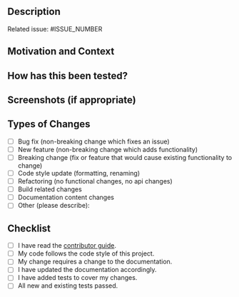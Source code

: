 <!-- These comments are hidden when you submit the pull request, so you do not need to remove them. -->

<!--- Provide a general summary of your changes in the Title above --->

## Description
<!--- Describe your changes in detail --->

<!--- This project only accepts pull requests related to open issues --->
<!--- If suggesting a new feature or change, please discuss it in an issue first --->
<!--- If fixing a bug, there should be an issue describing it with steps to reproduce --->
<!--- Please link to the issue here: --->
Related issue: #ISSUE_NUMBER

## Motivation and Context
<!--- Why is this change required? What problem does it solve? --->

## How has this been tested?
<!--- Please describe in detail how you tested your changes. --->
<!--- Include details of your testing environment, and the tests you ran to --->
<!--- see how your change affects other areas of the code, etc. --->

## Screenshots (if appropriate)

## Types of Changes
<!--- What types of changes does your code introduce? Put an `x` in all the boxes that apply: --->
- [ ] Bug fix (non-breaking change which fixes an issue)
- [ ] New feature (non-breaking change which adds functionality)
- [ ] Breaking change (fix or feature that would cause existing functionality to change)
- [ ] Code style update (formatting, renaming)
- [ ] Refactoring (no functional changes, no api changes)
- [ ] Build related changes
- [ ] Documentation content changes
- [ ] Other (please describe):

## Checklist
<!--- Go over all the following points, and put an `x` in all the boxes that apply. --->
<!--- If you're unsure about any of these, don't hesitate to ask. We're here to help! --->
- [ ] I have read the [contributor guide](https://github.com/rdmorganiser/rdmo/blob/main/CONTRIBUTING.md).
- [ ] My code follows the code style of this project.
- [ ] My change requires a change to the documentation.
- [ ] I have updated the documentation accordingly.
- [ ] I have added tests to cover my changes.
- [ ] All new and existing tests passed.

<!--- This pull request template is adapted from:
<!--- "open-source-templates", https://github.com/TalAter/open-source-templates (MIT License). --->
<!--- "amazing-github-template", https://github.com/dec0dOS/amazing-github-template (MIT License). --->
